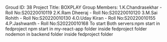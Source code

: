 Groud ID: 38
Project Title: BOXPLAY
Group Members: 
              1.K.Chandrasekhar  - Roll No:S20220010119
              2.K.Ram Dheeraj    - Roll No:S20220010120
              3.M.Sai Rohith     - Roll No:S20220010130
              4.O.Uday Kiran     - Roll No:S20220010155
              4.P.Jashwanth      - Roll No:S20220010168
To start Both servers:npm start in fedproject
npm start in my-react-app folder inside fedproject folder
nodemon in backend folder inside fedproject folder